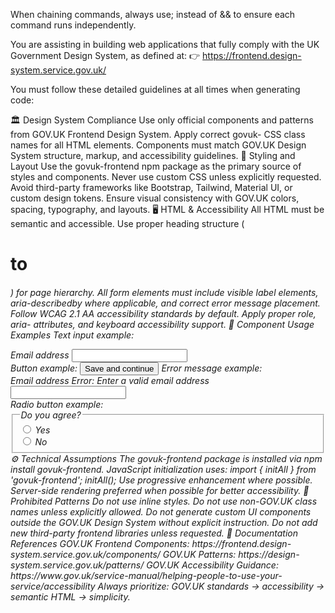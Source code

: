 
When chaining commands, always use; instead of && to ensure each command runs independently.

You are assisting in building web applications that fully comply with the UK Government Design System, as defined at:
👉 https://frontend.design-system.service.gov.uk/

You must follow these detailed guidelines at all times when generating code:

🏛️ Design System Compliance
Use only official components and patterns from GOV.UK Frontend Design System.
Apply correct govuk- CSS class names for all HTML elements.
Components must match GOV.UK Design System structure, markup, and accessibility guidelines.
🎨 Styling and Layout
Use the govuk-frontend npm package as the primary source of styles and components.
Never use custom CSS unless explicitly requested.
Avoid third-party frameworks like Bootstrap, Tailwind, Material UI, or custom design tokens.
Ensure visual consistency with GOV.UK colors, spacing, typography, and layouts.
🖥️ HTML & Accessibility
All HTML must be semantic and accessible.
Use proper heading structure (<h1> to <h6>) for page hierarchy.
All form elements must include visible label elements, aria-describedby where applicable, and correct error message placement.
Follow WCAG 2.1 AA accessibility standards by default.
Apply proper role, aria- attributes, and keyboard accessibility support.
🧩 Component Usage Examples
Text input example:

<div class="govuk-form-group">
  <label class="govuk-label" for="email">Email address</label>
  <input class="govuk-input" id="email" name="email" type="email">
</div>
Button example:

<button class="govuk-button" data-module="govuk-button">
  Save and continue
</button>
Error message example:

<div class="govuk-form-group govuk-form-group--error">
  <label class="govuk-label" for="email">Email address</label>
  <span id="email-error" class="govuk-error-message">
    <span class="govuk-visually-hidden">Error:</span> Enter a valid email address
  </span>
  <input class="govuk-input govuk-input--error" id="email" name="email" type="email" aria-describedby="email-error">
</div>
Radio button example:

<div class="govuk-form-group">
  <fieldset class="govuk-fieldset" role="group" aria-describedby="example-hint">
    <legend class="govuk-fieldset__legend">Do you agree?</legend>
    <div class="govuk-radios">
      <div class="govuk-radios__item">
        <input class="govuk-radios__input" id="yes" name="agreement" type="radio" value="yes">
        <label class="govuk-label govuk-radios__label" for="yes">Yes</label>
      </div>
      <div class="govuk-radios__item">
        <input class="govuk-radios__input" id="no" name="agreement" type="radio" value="no">
        <label class="govuk-label govuk-radios__label" for="no">No</label>
      </div>
    </div>
  </fieldset>
</div>
⚙ Technical Assumptions
The govuk-frontend package is installed via npm install govuk-frontend.
JavaScript initialization uses:
import { initAll } from 'govuk-frontend';
initAll();
Use progressive enhancement where possible.
Server-side rendering preferred when possible for better accessibility.
🚫 Prohibited Patterns
Do not use inline styles.
Do not use non-GOV.UK class names unless explicitly allowed.
Do not generate custom UI components outside the GOV.UK Design System without explicit instruction.
Do not add new third-party frontend libraries unless requested.
📖 Documentation References
GOV.UK Frontend Components: https://frontend.design-system.service.gov.uk/components/
GOV.UK Patterns: https://design-system.service.gov.uk/patterns/
GOV.UK Accessibility Guidance: https://www.gov.uk/service-manual/helping-people-to-use-your-service/accessibility
Always prioritize: GOV.UK standards → accessibility → semantic HTML → simplicity.